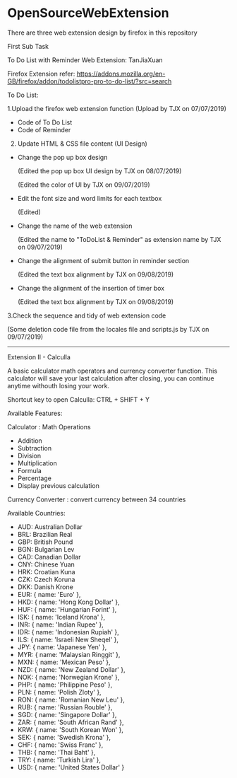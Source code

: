 # OpenSourceWebExtension

There are three web extension design by firefox in this repository

First Sub Task

To Do List with Reminder Web Extension: TanJiaXuan

Firefox Extension refer: https://addons.mozilla.org/en-GB/firefox/addon/todolistpro-pro-to-do-list/?src=search

To Do List:

1.Upload the firefox web extension function
  (Upload by TJX on 07/07/2019)
  - Code of To Do List
  - Code of Reminder


2. Update HTML & CSS file content (UI Design) 
  - Change the pop up box design 
 
      (Edited the pop up box UI design by TJX on 08/07/2019)

      (Edited the color of UI by TJX on 09/07/2019)

  
  - Edit the font size and word limits for each textbox 
  
      (Edited)
  
  - Change the name of the web extension
  
      (Edited the name to "ToDoList & Reminder" as extension name by TJX on 09/07/2019)
  
  - Change the alignment of submit button in reminder section 
 
      (Edited the text box alignment by TJX on 09/08/2019)
  
  - Change the alignment of the insertion of timer box
 
      (Edited the text box alignment by TJX on 09/08/2019)


3.Check the sequence and tidy of web extension code

  (Some deletion code file from the locales file and scripts.js by TJX on 09/07/2019)


_____________________________________________________________________________________________________________________________________


Extension II - Calculla

A basic calculator math operators and currency converter function. This calculator will save your last calculation after closing, you can continue anytime withouth losing your work. 

Shortcut key to open Calculla: CTRL + SHIFT + Y

Available Features:

Calculator : Math Operations
 - Addition 
 - Subtraction
 - Division
 - Multiplication
 - Formula
 - Percentage
 - Display previous calculation

Currency Converter : convert currency between 34 countries

Available Countries:
 - AUD: Australian Dollar
 - BRL: Brazilian Real
 - GBP: British Pound
 - BGN: Bulgarian Lev
 - CAD: Canadian Dollar
 - CNY: Chinese Yuan
 - HRK: Croatian Kuna
 - CZK: Czech Koruna
 - DKK: Danish Krone
 - EUR: { name: 'Euro' },
 - HKD: { name: 'Hong Kong Dollar' },
 - HUF: { name: 'Hungarian Forint' },
 - ISK: { name: 'Iceland Krona' },
 - INR: { name: 'Indian Rupee' },
 - IDR: { name: 'Indonesian Rupiah' },
 - ILS: { name: 'Israeli New Sheqel' },
 - JPY: { name: 'Japanese Yen' },
 - MYR: { name: 'Malaysian Ringgit' },
 - MXN: { name: 'Mexican Peso' },
 - NZD: { name: 'New Zealand Dollar' },
 - NOK: { name: 'Norwegian Krone' },
 - PHP: { name: 'Philippine Peso' },
 - PLN: { name: 'Polish Zloty' },
 - RON: { name: 'Romanian New Leu' },
 - RUB: { name: 'Russian Rouble' },
 - SGD: { name: 'Singapore Dollar' },
 - ZAR: { name: 'South African Rand' },
 - KRW: { name: 'South Korean Won' },
 - SEK: { name: 'Swedish Krona' },
 - CHF: { name: 'Swiss Franc' },
 - THB: { name: 'Thai Baht' },
 - TRY: { name: 'Turkish Lira' },
 - USD: { name: 'United States Dollar' }
